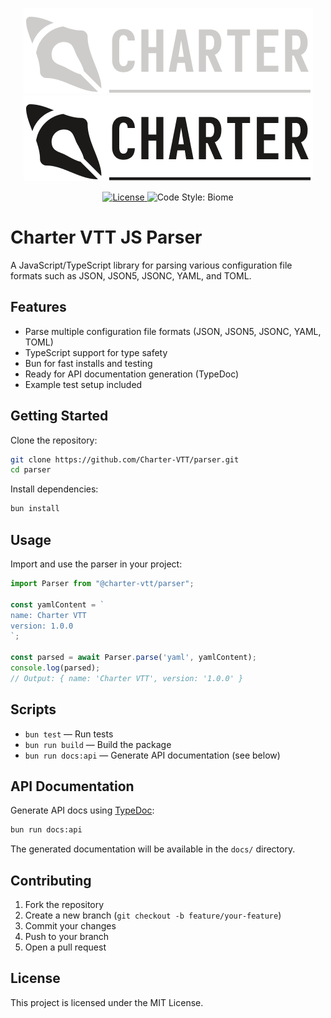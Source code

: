 <p align="center">
  <img src="https://github.com/Charter-VTT/.github/blob/7f14a77afba7ab274d24de2a38e2cabd33cccc5a/logo-dark.png#gh-dark-mode-only" alt="Charter VTT Logo Dark">
  <img src="https://github.com/Charter-VTT/.github/blob/7f14a77afba7ab274d24de2a38e2cabd33cccc5a/logo.png#gh-light-mode-only" alt="Charter VTT Logo Light">
</p>

<p align="center">
  <a href="https://github.com/Charter-VTT/parser/blob/main/LICENSE">
    <img src="https://img.shields.io/github/license/Charter-VTT/parser" alt="License">
  </a>
  <img src="https://img.shields.io/badge/code%20style-biome-44cc11" alt="Code Style: Biome">
</p>

# Charter VTT JS Parser

A JavaScript/TypeScript library for parsing various configuration file formats such as JSON, JSON5, JSONC, YAML, and TOML.

## Features

- Parse multiple configuration file formats (JSON, JSON5, JSONC, YAML, TOML)
- TypeScript support for type safety
- Bun for fast installs and testing
- Ready for API documentation generation (TypeDoc)
- Example test setup included

## Getting Started

Clone the repository:

```bash
git clone https://github.com/Charter-VTT/parser.git
cd parser
```

Install dependencies:

```bash
bun install
```

## Usage

Import and use the parser in your project:

```typescript
import Parser from "@charter-vtt/parser";

const yamlContent = `
name: Charter VTT
version: 1.0.0
`;

const parsed = await Parser.parse('yaml', yamlContent);
console.log(parsed);
// Output: { name: 'Charter VTT', version: '1.0.0' }
```

## Scripts

- `bun test` — Run tests
- `bun run build` — Build the package
- `bun run docs:api` — Generate API documentation (see below)

## API Documentation

Generate API docs using [TypeDoc](https://typedoc.org/):

```bash
bun run docs:api
```

The generated documentation will be available in the `docs/` directory.

## Contributing

1. Fork the repository
2. Create a new branch (`git checkout -b feature/your-feature`)
3. Commit your changes
4. Push to your branch
5. Open a pull request

## License

This project is licensed under the MIT License.
